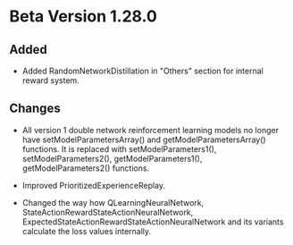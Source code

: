 # Beta Version 1.28.0

## Added

* Added RandomNetworkDistillation in "Others" section for internal reward system.

## Changes

* All version 1 double network reinforcement learning models no longer have setModelParametersArray() and getModelParametersArray() functions. It is replaced with setModelParameters1(), setModelParameters2(), getModelParameters1(), getModelParameters2() functions.

* Improved PrioritizedExperienceReplay.

* Changed the way how QLearningNeuralNetwork, StateActionRewardStateActionNeuralNetwork, ExpectedStateActionRewardStateActionNeuralNetwork and its variants calculate the loss values internally.
